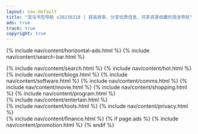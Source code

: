 ```yaml
---
layout: nav-default
title: "混沌书签导航 v20230218 | 提高效率、分享优质信息、共享资源收藏的简洁导航"
ads: true
track: true
copyright: true
---
```


{% include nav/content/horizontal-ads.html %}
{% include nav/content/search-bar.html %}
<div class="nav-content">
    {% include nav/content/search.html %}
    {% include nav/content/hot.html %}
    {% include nav/content/blogs.html %}
    {% include nav/content/software.html %}
    {% include nav/content/comms.html %}
    {% include nav/content/movie.html %}
    {% include nav/content/shopping.html %}
    {% include nav/content/program.html %}
</div>
{% include nav/content/entertain.html %}
<div class="nav-content">
    {% include nav/content/tools.html %}
    {% include nav/content/privacy.html %}
</div>
{% include nav/content/finance.html %}
{% if page.ads %}
{% include nav/content/promotion.html %}
{% endif %}


